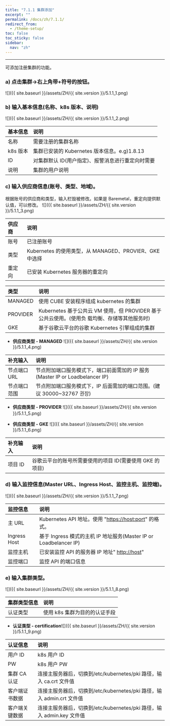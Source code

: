 ```yaml
---
title: "7.1.1 集群添加"
excerpt: ""
permalink: /docs/zh/7.1.1/
redirect_from:
  - /theme-setup/
toc: false
toc_sticky: false
sidebar:
  nav: "zh"
---
```


---
可添加注册集群的功能。

### a\) 点击集群→右上角带+符号的按钮。
![]({{ site.baseurl }}/assets/ZH/{{ site.version }}/5.1.1_1.png)

### b\) 输入基本信息(名称、k8s 版本、说明)
![]({{ site.baseurl }}/assets/ZH/{{ site.version }}/5.1.1_2.png)

| **基本信息** | **说明** |
| :--- | :--- |
| 名称 | 需要注册的集群名称 |
| k8s 版本 | 集群已安装的 Kubernetes 版本信息。e.g)1.8.13 |
| ID | 对集群默认 ID(用户指定)、报警消息进行重定向时需要 |
| 说明 | 集群的用户说明 |

### c\) 输入供应商信息(账号、类型、地域)。

根据账号的供应商和类型，输入栏毁被修改。如果是 Baremetal，重定向提供默认值，可以修改。
![]({{ site.baseurl }}/assets/ZH/{{ site.version }}/5.1.1_3.png)

| **供应商** | **说明** |
| :--- | :--- |
| 账号 | 已注册账号 |
| 类型 | Kubernetes 的使用类型，从 MANAGED、PROVIER、GKE 中选择 |
| 重定向 | 已安装 Kubernetes 服务器的重定向 |

| **类型** | **说明** |
| :--- | :--- |
| MANAGED | 使用 CUBE 安装程序组成 kubernetes 的集群 |
| PROVIDER | Kubernetes 基于公共云 VM 使用，但 PROVIDER 基于公共云使用。(使用负 载均衡、存储等其他服务时) |
| GKE | 基于谷歌云平台的谷歌 Kubernetes 引擎组成的集群 |

* **供应商类型 - MANAGED**
![]({{ site.baseurl }}/assets/ZH/{{ site.version }}/5.1.1_4.png)

| **补充输入** | **说明** |
| :--- | :--- |
| 节点端口 URL | 节点附加端口服务模式下，端口前面需加的 IP 服务\(Master IP or Loadbelancer IP\) |
| 节点端口范围 | 节点附加端口服务模式下，IP 后面需加的端口范围。(建议 30000~32767 권장) |

* **供应商类型 - PROVIDER**
![]({{ site.baseurl }}/assets/ZH/{{ site.version }}/5.1.1_5.png)ㅤ

* **供应商类型 - GKE**
![]({{ site.baseurl }}/assets/ZH/{{ site.version }}/5.1.1_6.png)

| **补充输入** | **说明** |
| :--- | :--- |
| 项目 ID | 谷歌云平台的账号所需要使用的项目 ID(需要使用 GKE 的项目) |

### d\) 输入监控信息(Master URL、Ingress Host、监控主机、监控端)。
![]({{ site.baseurl }}/assets/ZH/{{ site.version }}/5.1.1_7.png)

| **监控信息** | **说明** |
| :--- | :--- |
| 主 URL | Kubernetes API 地址。使用 "[https://host:port](https://host:port)" 的格式。 |
| Ingress Host | 基于 Ingress 模式的主机 IP 地址服务(Master IP or Loadbelancer IP) |
| 监控主机 | 已安装监控 API 的服务器 IP 地址" [http://host](http://host)" |
| 监控端口 | 监控 API 的端口信息 |

### e\) 输入集群类型。
![]({{ site.baseurl }}/assets/ZH/{{ site.version }}/5.1.1_8.png)

| **集群类型信息** | **说明** |
| :--- | :--- |
| 认证类型 | 使用 k8s 集群为目的的认证手段 |

* **认证类型 - certification**![]({{ site.baseurl }}/assets/ZH/{{ site.version }}/5.1.1_9.png)

| **认证信息** | **说明** |
| :--- | :--- |
| 用户 ID | k8s 用户 ID |
| PW | k8s 用户 PW |
| 集群 CA 认证 | 连接主服务器后，切换到/etc/kubernetes/pki 路径，输入 ca.crt 文件值 |
| 客户端证书数据 | 连接主服务器后，切换到/etc/kubernetes/pki 路径，输入 admin.crt 文件值 |
| 客户端关键数据 | 连接主服务器后，切换到/etc/kubernetes/pki 路径，输入 admin.key 文件值 |
